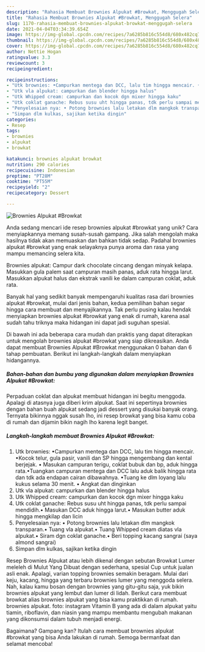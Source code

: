 ```yaml
---
description: "Rahasia Membuat Brownies Alpukat #Browkat, Menggugah Selera"
title: "Rahasia Membuat Brownies Alpukat #Browkat, Menggugah Selera"
slug: 1170-rahasia-membuat-brownies-alpukat-browkat-menggugah-selera
date: 2021-04-04T03:34:39.654Z
image: https://img-global.cpcdn.com/recipes/7a6285b816c554d8/680x482cq70/brownies-alpukat-browkat-foto-resep-utama.jpg
thumbnail: https://img-global.cpcdn.com/recipes/7a6285b816c554d8/680x482cq70/brownies-alpukat-browkat-foto-resep-utama.jpg
cover: https://img-global.cpcdn.com/recipes/7a6285b816c554d8/680x482cq70/brownies-alpukat-browkat-foto-resep-utama.jpg
author: Nettie Hogan
ratingvalue: 3.3
reviewcount: 3
recipeingredient:

recipeinstructions:
- "Utk brownies: •Campurkan mentega dan DCC, lalu tim hingga mencair. •Kocok telur, gula pasir, vanili dan SP hingga mengembang dan kental berjejak. • Masukan campuran terigu, coklat bubuk dan bp, aduk hingga rata.•Tuangkan campuran mentega dan DCC lalu aduk balik hingga rata dan tdk ada endapan cairan dibawahnya. •Tuang ke dlm loyang lalu kukus selama 30 menit. • Angkat dan dinginkan"
- "Utk vla alpukat: campurkan dan blender hingga halus"
- "Utk Whipped cream: campurkan dan kocok dgn mixer hingga kaku"
- "Utk coklat ganache: Rebus susu uht hingga panas, tdk perlu sampai mendidih.• Masukan DCC aduk hingga larut.• Masukan butter aduk hingga mengkilap dan licin"
- "Penyelesaian nya: • Potong brownies lalu letakan dlm mangkok transparan.• Tuang vla alpukat.• Tuang Whipped cream diatas vla alpukat.• Siram dgn coklat ganache.• Beri topping kacang sangrai (saya almond sangrai)"
- "Simpan dlm kulkas, sajikan ketika dingin"
categories:
- Resep
tags:
- brownies
- alpukat
- browkat

katakunci: brownies alpukat browkat 
nutrition: 290 calories
recipecuisine: Indonesian
preptime: "PT28M"
cooktime: "PT55M"
recipeyield: "2"
recipecategory: Dessert

---
```



![Brownies Alpukat #Browkat](https://img-global.cpcdn.com/recipes/7a6285b816c554d8/680x482cq70/brownies-alpukat-browkat-foto-resep-utama.jpg)

Anda sedang mencari ide resep brownies alpukat #browkat yang unik? Cara menyiapkannya memang susah-susah gampang. Jika salah mengolah maka hasilnya tidak akan memuaskan dan bahkan tidak sedap. Padahal brownies alpukat #browkat yang enak selayaknya punya aroma dan rasa yang mampu memancing selera kita.

Brownies alpukat: Campur dark chocolate cincang dengan minyak kelapa. Masukkan gula palem saat campuran masih panas, aduk rata hingga larut. Masukkan alpukat halus dan ekstrak vanili ke dalam campuran coklat, aduk rata.

Banyak hal yang sedikit banyak mempengaruhi kualitas rasa dari brownies alpukat #browkat, mulai dari jenis bahan, kedua pemilihan bahan segar hingga cara membuat dan menyajikannya. Tak perlu pusing kalau hendak menyiapkan brownies alpukat #browkat yang enak di rumah, karena asal sudah tahu triknya maka hidangan ini dapat jadi suguhan spesial.


Di bawah ini ada beberapa cara mudah dan praktis yang dapat diterapkan untuk mengolah brownies alpukat #browkat yang siap dikreasikan. Anda dapat membuat Brownies Alpukat #Browkat menggunakan 0 bahan dan 6 tahap pembuatan. Berikut ini langkah-langkah dalam menyiapkan hidangannya.

<!--inarticleads1-->

##### Bahan-bahan dan bumbu yang digunakan dalam menyiapkan Brownies Alpukat #Browkat:



Perpaduan coklat dan alpukat membuat hidangan ini begitu menggoda. Apalagi di atasnya juga diberi krim alpukat. Saat ini sepertinya brownies dengan bahan buah alpukat sedang jadi dessert yang disukai banyak orang. Ternyata bikinnya nggak susah lho, ini resep browkat yang bisa kamu coba di rumah dan dijamin bikin nagih lho karena legit banget. 

<!--inarticleads2-->

##### Langkah-langkah membuat Brownies Alpukat #Browkat:

1. Utk brownies: •Campurkan mentega dan DCC, lalu tim hingga mencair. •Kocok telur, gula pasir, vanili dan SP hingga mengembang dan kental berjejak. • Masukan campuran terigu, coklat bubuk dan bp, aduk hingga rata.•Tuangkan campuran mentega dan DCC lalu aduk balik hingga rata dan tdk ada endapan cairan dibawahnya. •Tuang ke dlm loyang lalu kukus selama 30 menit. • Angkat dan dinginkan
1. Utk vla alpukat: campurkan dan blender hingga halus
1. Utk Whipped cream: campurkan dan kocok dgn mixer hingga kaku
1. Utk coklat ganache: Rebus susu uht hingga panas, tdk perlu sampai mendidih.• Masukan DCC aduk hingga larut.• Masukan butter aduk hingga mengkilap dan licin
1. Penyelesaian nya: • Potong brownies lalu letakan dlm mangkok transparan.• Tuang vla alpukat.• Tuang Whipped cream diatas vla alpukat.• Siram dgn coklat ganache.• Beri topping kacang sangrai (saya almond sangrai)
1. Simpan dlm kulkas, sajikan ketika dingin


Resep Brownies Alpukat atau lebih dikenal dengan sebutan Browkat Lumer meleleh di Mulut Yang Dibuat dengan sederhana, spesial Cup untuk jualan asli enak. Apalagi, varian topping brownies semakin beragam. Mulai dari keju, kacang, hingga yang terbaru brownies lumer yang menggoda selera. Nah, kalau kamu bosan dengan brownies yang gitu-gitu saja, yuk bikin brownies alpukat yang lembut dan lumer di lidah. Berikut cara membuat browkat alias brownies alpukat yang bisa kamu praktikkan di rumah. brownies alpukat. foto: instagram Vitamin B yang ada di dalam alpukat yaitu tiamin, riboflavin, dan niasin yang mampu membantu mengubah makanan yang dikonsumsi dalam tubuh menjadi energi. 

Bagaimana? Gampang kan? Itulah cara membuat brownies alpukat #browkat yang bisa Anda lakukan di rumah. Semoga bermanfaat dan selamat mencoba!
